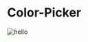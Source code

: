 # Color-Picker

![hello](https://www.google.com/url?sa=i&url=https%3A%2F%2Fexpertphotography.com%2Flandscape-photography-guide-and-tips%2F&psig=AOvVaw0J7KnDKn75Hx_B-sWeS3PH&ust=1668107207261000&source=images&cd=vfe&ved=0CBAQjRxqFwoTCMjE4-DlofsCFQAAAAAdAAAAABAN)

